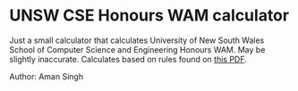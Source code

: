 # UNSW CSE Honours WAM calculator

Just a small calculator that calculates University of New South Wales School of Computer Science and Engineering Honours WAM. May be slightly inaccurate. Calculates based on rules found on [this PDF](www.cse.unsw.edu.au/~billw/tc/meetings/2015/06-05/Faculty-Honours-WAM.pdf).

Author: Aman Singh
